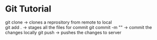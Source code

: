 # Git Tutorial
git clone -> clones a reprository from remote to local 
<br>
git add . -> stages all the files for commit
git commit -m "<comment>" -> commit the changes locally
git push -> pushes the changes to server